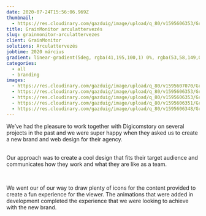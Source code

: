 ```yaml
---
date: 2020-07-24T15:56:06.969Z
thumbnail:
  - https://res.cloudinary.com/gazduig/image/upload/q_80/v1595606353/GrainMonitor/Frame_15_fqjxcf.webp
title: GrainMonitor arculattervezés
slug: grainmonitor-arculattervezes
client: GrainMonitor
solutions: Arculattervezés
jobtime: 2020 március
gradient: linear-gradient(5deg, rgba(41,195,100,1) 0%, rgba(53,58,149,0) 71%)
categories:
  - all
  - branding
images:
  - https://res.cloudinary.com/gazduig/image/upload/q_80/v1595607070/GrainMonitor/Frame_115_b1fq2q.webp
  - https://res.cloudinary.com/gazduig/image/upload/q_80/v1595606353/GrainMonitor/Frame_17_meqdkx.webp
  - https://res.cloudinary.com/gazduig/image/upload/q_80/v1595606353/GrainMonitor/Frame_15_fqjxcf.webp
  - https://res.cloudinary.com/gazduig/image/upload/q_80/v1595606351/GrainMonitor/Frame_16_cujgnu.webp
  - https://res.cloudinary.com/gazduig/image/upload/q_80/v1595606348/GrainMonitor/Frame_14_dmaogl.webp
---
```

<!--StartFragment-->

We’ve had the pleasure to work together with Digicomstory on several projects in the past and we were super happy when they asked us to create a new brand and web design for their agency.\
<br>

Our approach was to create a cool design that fits their target audience and communicates how they work and what they are like as a team.

<br>

We went our of our way to draw plenty of icons for the content provided to create a fun experience for the viewer. The animations that were added in development completed the experience that we were looking to achieve with the new brand.

<!--EndFragment-->